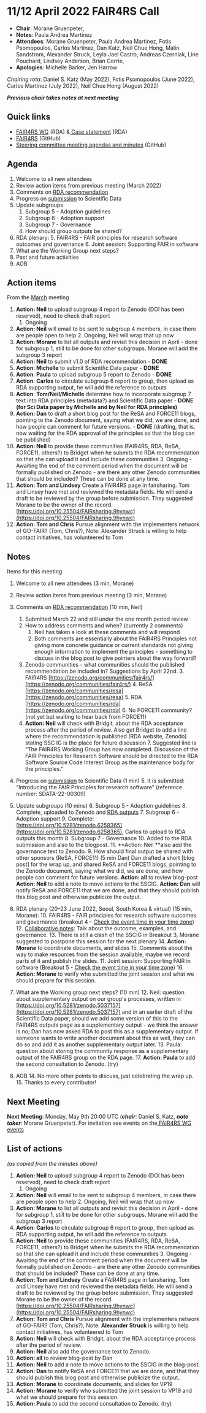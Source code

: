 # 11/12 April 2022 FAIR4RS Call

* **Chair**: Morane Gruenpeter,
* **Notes**: Paula Andrea Martinez
* **Attendees**: Morane Gruenpeter, Paula Andrea Martinez, Fotis Psomopoulos, Carlos Martinez, Dan Katz, Neil Chue Hong, Malin Sandstrom, Alexander Struck, Leyla Jael Castro, Andreas Czerniak, Line Pouchard, Lindsey Anderson, Brian Corrie, 
* **Apologies**:  Michelle Barker, Jen Harrow

_Chairing rota_: Daniel S. Katz (May 2022), Fotis Psomopoulos (June 2022), Carlos Martinez (July 2022),  Neil Chue Hong (August 2022)

**_Previous chair takes notes at next meeting_**


## Quick links

* [FAIR4RS WG](https://www.rd-alliance.org/groups/fair-4-research-software-fair4rs-wg) (RDA) &[ Case statement](https://www.rd-alliance.org/group/fair-4-research-software-fair4rs-wg/case-statement/fair-research-software-wg-case-statement) (RDA)
* [FAIR4RS](https://github.com/force11/FAIR4RS) (GitHub)
* [Steering committee meeting agendas and minutes](https://github.com/force11/FAIR4RS/tree/master/meetings/2020) (GitHub)


## Agenda

1. Welcome to all new attendees
2. Review action items from previous meeting (March 2022)
3. Comments on [RDA recommendation](https://doi.org/10.15497/RDA00068)
4. Progress on [submission](https://docs.google.com/document/d/16KrE62qjTt-4AXpT-c2OhVDp25eP7-h_mokhelVLM60/edit) to Scientific Data
5. Update subgroups
    1. Subgroup 5 - Adoption guidelines
    2. Subgroup 6 - Adoption support
    3. Subgroup 7 - Governance
    4. How should group outputs be shared?
6. RDA plenary:
    5. FAIR4RS - FAIR principles for research software outcomes and governance
    6. Joint session: Supporting FAIR in software
7. What are the Working Group next steps?
8. Past and future activities
9. AOB


## Action items

From the [March](https://github.com/force11/FAIR4RS/blob/master/meetings/2022/2022-03-14-Minutes.md#list-of-actions) meeting

1. **Action: Neil** to upload subgroup 4 report to Zenodo (DOI has been reserved), need to check draft report
    1. Ongoing
2. **Action: Neil** will email to be sent to subgroup 4 members, in case there are people open to help
    2. Ongoing, Neil will wrap that up now 
3. **Action: Morane** to list all outputs and revisit this decision in April - done for subgroup 1, still to be done for other subgroups. Morane will add the subgroup 3 report
4. **Action: Neil** to submit v1.0 of RDA recommendation - **DONE**
5. **Action**: **Michelle** to submit Scientific Data paper - **DONE**
6. **Action**: **Paula** to upload subgroup 5 report to Zenodo  - **DONE**
7. **Action**: **Carlos** to circulate subgroup 6 report to group, then upload as RDA supporting output, he will add the reference to outputs
8. **Action**: **Tom/Neil/Michelle** determine how to incorporate subgroup 7 text into RDA principles (metadata?) and Scientific Data paper - **DONE (for Sci Data paper by Michelle and by Neil for RDA principles)**
9. **Action: Dan** to draft a short blog post for the ReSA and FORCE11 blogs, pointing to the Zenodo document, saying what we did, we are done, and how people can comment for future versions. - **DONE** (drafting, that is, now waiting for the RDA approval of the principles so that the blog can be published)
10. **Action: Neil** to provide these communities (FAIR4RS, RDA, ReSA, FORCE11, others?) to Bridget when he submits the RDA recommendation so that she can upload it and include these communities
    3. Ongoing - Awaiting the end of the comment period when the document will be formally published on Zenodo - are there any other Zenodo communities that should be included? These can be done at any time.
11. **Action: Tom and Lindsey** Create a FAIR4RS page in fairsharing. Tom and Linsey have met and reviewed the metadata fields. He will send a draft to be reviewed by the group before submission. They suggested Morane to be the owner of the record. [https://doi.org/10.25504/FAIRsharing.9hynwc](https://doi.org/10.25504/FAIRsharing.9hynwc)
12. **Action: Tom and Chris** Pursue alignment with the implementers network of GO-FAIR? (Tom, Chris?), Note: Alexander Struck is willing to help contact initiatives, has volunteered to Tom


## Notes

Items for this meeting

1. Welcome to all new attendees (3 min, Morane)
2. Review action items from previous meeting (3 min, Morane)
3. Comments on [RDA recommendation](https://doi.org/10.15497/RDA00068) (10 min, Neil)
    1. Submitted March 22 and still under the one month period review
    2. How to address comments and when? (currently 2 comments)
        1. Neil has taken a look at these comments and will respond
        2. Both comments are essentially about the FAIR4RS Principles not giving more concrete guidance or current standards not giving enough information to implement the principles - something to discuss in the blog post to give pointers about the way forward?
    3. Zenodo communities - what communities should the published recommendation be included in? Suggestions by April 22nd.
        3. FAIR4RS [https://zenodo.org/communities/fair4rs/](https://zenodo.org/communities/fair4rs/)
        4. ReSA [https://zenodo.org/communities/resa](https://zenodo.org/communities/resa) 
        5. RDA [https://zenodo.org/communities/rda](https://zenodo.org/communities/rda) 
        6. No FORCE11 community? (not yet but waiting to hear back from FORCE11)
    4. **Action: Neil** will check with Bridgit, about the RDA acceptance process after the period of review. Also get Bridget to add a line where the recommendation is published (RDA website, Zenodo) stating SSC IG is the place for future discussion
        7. Suggested line is “The FAIR4RS Working Group has now completed. Discussion of the FAIR Principles for Research Software should be directed to the RDA Software Source Code Interest Group as the maintenance body for the principles.”
4. Progress on [submission](https://docs.google.com/document/d/16KrE62qjTt-4AXpT-c2OhVDp25eP7-h_mokhelVLM60/edit) to Scientific Data (1 min)
    5. It is submitted: “Introducing the FAIR Principles for research software” (reference number: SDATA-22-00309)
5. Update subgroups (10 mins)
    6. Subgroup 5 - Adoption guidelines
        8. Complete, uploaded to Zenodo and [RDA outputs](https://www.rd-alliance.org/group/fair-research-software-fair4rs-wg/outcomes/survey-adoption-guidelines-fair4rs-principles)
    7. Subgroup 6 - Adoption support
        9. Complete: [https://doi.org/10.5281/zenodo.6258365](https://doi.org/10.5281/zenodo.6258365), Carlos to upload to RDA outputs this month
    8. Subgroup 7 - Governance
        10. Added to the RDA submission and also to the blogpost.
        11. **Action: Neil **also add the governance text to Zenodo.
    9. How should final output be shared with other sponsors (ReSA, FORCE11) (5 min Dan)
Dan drafted a short [blog post] for the wrap up, and shared ReSA and FORCE11 blogs, pointing to the Zenodo document, saying what we did, we are done, and how people can comment for future versions. 
**Action: all** to review blog-post
**Action: Neil** to add a note to move actions to the SSCIG.
**Action: Dan** will notify ReSA and FORCE11 that we are done, and that they should publish this blog post and otherwise publicize the output.

6. RDA plenary (20–23 June 2022, Seoul, South Korea & virtual) (15 min, Morane):
    10. FAIR4RS - FAIR principles for research software outcomes and governance (breakout 4 - [Check the event time in your time zone](https://www.timeanddate.com/worldclock/fixedtime.html?msg=RDA+Plenary+Breakout+session+4&iso=20220622T2330&p1=%3A&ah=1&am=30))
        12. [Collaborative notes](https://docs.google.com/document/d/1iH7V6e_O4OqDIs1iwWnPtlnyWJOQwM4Te0kLfD-Y6Is/edit?usp=sharing): Talk about the outcome, examples, and governance. 
        13. There is still a clash of the SSCIG in Breakout 3, Morane suggested to postpone this session for the next plenary 
        14. **Action: Morane** to coordinate documents, and slides 
        15. Comments about the way to make resources from the session available, maybe we record parts of it and publish the slides.
    11. Joint session: Supporting FAIR in software (Breakout 5 - [Check the event time in your time zone](https://www.timeanddate.com/worldclock/fixedtime.html?msg=RDA+Plenary+Breakout+session+5&iso=20220622T05&p1=1440&ah=1&am=30))
        16. **Action: Morane** to verify who submitted the joint session and what we should prepare for this session.
7. What are the Working group next steps? (10 min)
    12. Neil: question about supplementary output on our group's processes, written in [https://doi.org/10.5281/zenodo.5037157](https://doi.org/10.5281/zenodo.5037157) and in an earlier draft of the Scientific Data paper, should we add some version of this to the FAIR4RS outputs page as a supplementary output - we think the answer is no; Dan has now asked RDA to post this as a supplementary output.  If someone wants to write another document about this as well, they can do so and add it as another supplementary output later.
    13. Paula: question about storing the community response as a supplementary output of the FAIR4RS group on the RDA page. 
        17. **Action: Paula** to add the second consultation to Zenodo. (try)
8. AOB
    14. No more other points to discuss, just celebrating the wrap up. 
    15. Thanks to every contributor!


## Next Meeting

**Next Meeting**: Monday, May 9th 20:00 UTC (**_chair_**: Daniel S. Katz, **_note taker_**: Morane Gruenpeter). For invitation see events on the[ FAIR4RS WG events](https://www.rd-alliance.org/node/69317/events)


## List of actions

_(as copied from the minutes above)_

1. **Action: Neil** to upload subgroup 4 report to Zenodo (DOI has been reserved), need to check draft report
    1. Ongoing
2. **Action: Neil** will email to be sent to subgroup 4 members, in case there are people open to help
    2. Ongoing, Neil will wrap that up now 
3. **Action: Morane** to list all outputs and revisit this decision in April - done for subgroup 1, still to be done for other subgroups. Morane will add the subgroup 3 report
4. **Action**: **Carlos** to circulate subgroup 6 report to group, then upload as RDA supporting output, he will add the reference to outputs
5. **Action: Neil** to provide these communities (FAIR4RS, RDA, ReSA, FORCE11, others?) to Bridget when he submits the RDA recommendation so that she can upload it and include these communities
    3. Ongoing - Awaiting the end of the comment period when the document will be formally published on Zenodo - are there any other Zenodo communities that should be included? These can be done at any time.
6. **Action: Tom and Lindsey** Create a FAIR4RS page in fairsharing. Tom and Linsey have met and reviewed the metadata fields. He will send a draft to be reviewed by the group before submission. They suggested Morane to be the owner of the record. [https://doi.org/10.25504/FAIRsharing.9hynwc](https://doi.org/10.25504/FAIRsharing.9hynwc)
7. **Action: Tom and Chris** Pursue alignment with the implementers network of GO-FAIR? (Tom, Chris?), Note: **Alexander Struck** is willing to help contact initiatives, has volunteered to Tom
8. **Action: Neil** will check with Bridgit, about the RDA acceptance process after the period of review. 
9. **Action: Neil** also add the governance text to Zenodo.
10. **Action: all** to review blog-post by Dan
11. **Action: Neil** to add a note to move actions to the SSCIG in the blog-post. 
12. **Action: Dan** to notify ReSA and FORCE11 that we are done, and that they should publish this blog post and otherwise publicize the output..
11. **Action: Morane** to coordinate documents, and slides for VP19
12. **Action: Morane** to verify who submitted the joint session to VP19 and what we should prepare for this session.
13. **Action: Paula** to add the second consultation to Zenodo. (try)
